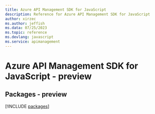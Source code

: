 ```yaml
---
title: Azure API Management SDK for JavaScript
description: Reference for Azure API Management SDK for JavaScript
author: xirzec
ms.author: jeffish
ms.data: 07/25/2023
ms.topic: reference
ms.devlang: javascript
ms.service: apimanagement
---
```

# Azure API Management SDK for JavaScript - preview
## Packages - preview
[!INCLUDE [packages](api-management-index.md)]